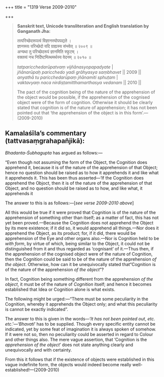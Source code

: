 +++
title = "1319 Verse 2009-2010"

+++
> **Sanskrit text, Unicode transliteration and English translation by Ganganath Jha:** 
>
> तत्परिच्छेदरूपत्वं विज्ञानस्योपपद्यते ।  
> ज्ञानरूपः परिच्छेदो यदि ग्राह्यस्य संभवेत् ॥ २००९ ॥  
> अन्यथा तु परिच्छेदरूपं ज्ञानमिति स्फुटम् ।  
> वक्तव्यं नच निर्दिष्टमित्थमर्थस्य वेदनम् ॥ २०१० ॥ 
>
> *tatparicchedarūpatvaṃ vijñānasyopapadyate* \|  
> *jñānarūpaḥ paricchedo yadi grāhyasya saṃbhavet* \|\| 2009 \|\|  
> *anyathā tu paricchedarūpaṃ jñānamiti sphuṭam* \|  
> *vaktavyaṃ naca nirdiṣṭamitthamarthasya vedanam* \|\| 2010 \|\| 
>
> The pact of the cognition being of the nature of the apprehension of the object would be possible, if the apprehension of the cognised object were of the form of cognition. Otherwise it should be clearly stated that cognition is of the nature of apprehension; it has not been pointed out that ‘the apprehension of the object is in this form’.—(2009-2010)



## Kamalaśīla’s commentary (tattvasaṃgrahapañjikā):

*Bhadanta-Śubhagupta* has argued as follows:—

“Even though not assuming the form of the Object, the Cognition does apprehend it, because it is of the nature of the apprehension of that Object; hence no question should be raised as to how it apprehends it and like what it apprehends it. This has been thus asserted—‘If the Cognition does apprehend the Objoct, then it is of the nature of the apprehension of that Object, and no question should be raised as to how, and like what, it apprehends it

The answer to this is as follows:—[*see verse 2009-2010 above*]

All this would be true if it were proved that Cognition is of the nature of the apprehension of something other than itself; as a matter of fact, this has not yet been proved.—Because the Cognition does not apprehend the Object by its mere existence; if it did so, it would apprehend all things.—Nor does it apprehend the Object, as its product; for, if it did, there would be apprehension of the Eye and other organs also.—Nor is Cognition held to be *with form*, by virtue of which, being similar to the Object, it could not be distinguished from it and thus regarded as ‘cognisant’ of it.—Thus then, if the apprehension of the cognised object were of the nature of Cognition, then the Cognition could be said to be of the nature of the apprehension *of the object*. Otherwise, how can it be unequivocally stated that“Cognition is of the nature of the apprehension *of the object*”?

In fact, Cognition being something different from the apprehension *of the object*, it must be of the nature of *Cognition* itself; and hence it becomes established that Idea or Cognition alone is what exists.

The following might be urged:—“There must be some peculiarity in the Cognition, whereby it apprehends the Object only; and what this peculiarity is cannot be exactly indicated”.

The answer to this is given in the words—‘*It has not been pointed out*, *etc. etc*.’—‘*Bhavati*’ has to be supplied. Though every specific entity cannot be indicated, yet by some feat of imagination it is always spoken of somehow. If it were not so, then no peculiarity could be asserted in regard to Colour and other things also. The mere vague assertion, that ‘Cognition is the *apprehension of the object*’ does not state anything clearly and unequivocally and with certainty.

From this it follows that if the existence of objects were established in this vague indefinite form, the objects would indeed become really well-established!—(2009-2010)


